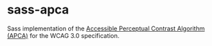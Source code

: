 # sass-apca
Sass implementation of the [Accessible Perceptual Contrast Algorithm (APCA)](https://git.apcacontrast.com/) for the WCAG 3.0 specification.
